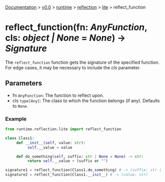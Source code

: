 [Documentation](/docs/documentation.md) >
 [v0.0](/docs/0.0/version.md) >
  [runtime](/docs/0.0/runtime/module.md) >
   [reflection](/docs/0.0/runtime/reflection/module.md) >
    [lite](/docs/0.0/runtime/reflection/lite/module.md) >
     reflect_function

# reflect_function(fn: _AnyFunction_, cls: _object | None_ = _None_) -> _Signature_

The `reflect_function` function gets the signature of the specified function. For edge cases, it may be necessary to include the _cls_ parameter.

## Parameters

- fn `AnyFunction`: The function to reflect upon.
- cls `type[Any]`: The class to which the function belongs (if any). Defaults to `None`.

### Example

```python
from runtime.reflection.lite import reflect_function

class Class1:
     def __init__(self, value: str):
          self.__value = value

     def do_something(self, suffix: str | None = None) -> str:
          return self.__value + (suffix or "")

signature1 = reflect_function(Class1.do_something) # -> (suffix: str | None) -> str
signature2 = reflect_function(Class1.__init__) # -> (value: str)
```